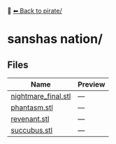 📁 [⬅ Back to pirate/](../README.md)

# sanshas nation/

## Files

| Name | Preview |
|------|---------|
| [nightmare_final.stl](./nightmare_final.stl) | — |
| [phantasm.stl](./phantasm.stl) | — |
| [revenant.stl](./revenant.stl) | — |
| [succubus.stl](./succubus.stl) | — |